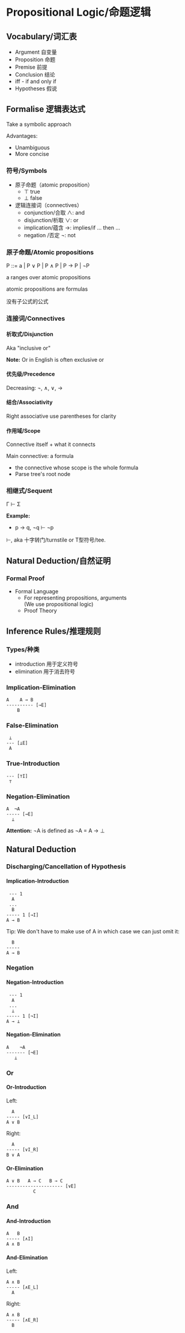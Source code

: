 # Propositional Logic/命题逻辑

## Vocabulary/词汇表

- Argument 自变量
- Proposition 命题
- Premise 前提
- Conclusion 结论
- iff - if and only if
- Hypotheses 假说

## Formalise 逻辑表达式

Take a symbolic approach

Advantages:

- Unambiguous
- More concise

### 符号/Symbols

- 原子命题（atomic proposition）  
  - ⊤ true
  - ⊥ false
- 逻辑连接词（connectives）
  - conjunction/合取 ∧: and
  - disjunction/析取 ∨: or
  - implication/蕴含 →: implies/if ... then ...
  - negation   /否定 ¬: not

### 原子命题/Atomic propositions

P ::= a | P ∨ P | P ∧ P | P → P | ¬P

a ranges over atomic propositions

atomic propositions are formulas

没有子公式的公式

### 连接词/Connectives

#### 析取式/Disjunction

Aka "inclusive or"

**Note:** Or in English is often exclusive or

#### 优先级/Precedence

Decreasing: ¬, ∧, ∨, →

#### 结合/Associativity

Right associative
use parentheses for clarity

#### 作用域/Scope

Connective itself + what it connects

Main connective: a formula
- the connective whose scope is the whole formula
- Parse tree's root node

### 相继式/Sequent

Γ ⊢ Σ

**Example:**

- p → q, ¬q ⊢ ¬p

⊢, aka 十字转门/turnstile or T型符号/tee.

## Natural Deduction/自然证明

### Formal Proof

- Formal Language
  - For representing propositions, arguments  
    (We use propositional logic)
  - Proof Theory

## Inference Rules/推理规则

### Types/种类

- introduction 用于定义符号
- elimination 用于消去符号

### Implication-Elimination

```
A    A → B
---------- [→E]
    B
```

### False-Elimination

```
 ⊥
--- [⊥E]
 A
```

### True-Introduction

```
--- [⊤I]
 ⊤
```

### Negation-Elimination

```
A  ¬A 
----- [→E]
  ⊥
```

**Attention:** ¬A is defined as ¬A = A → ⊥

## Natural Deduction

### Discharging/Cancellation of Hypothesis

#### Implication-Introduction

```
 --- 1
  A
 ...
  B
----- 1 [→I]
A → B
```

Tip: We don't have to make use of A in which case we can just omit it:

```
  B
-----
A → B
```

### Negation

#### Negation-Introduction

```
 --- 1
  A
 ...
  ⊥
----- 1 [¬I]
A → ⊥
```

#### Negation-Elimination

```
A    ¬A
------- [¬E]
   ⊥
```

### Or

#### Or-Introduction

Left:

```
  A
----- [∨I_L]
A ∨ B
```

Right:

```
  A
----- [∨I_R]
B ∨ A
```

#### Or-Elimination

```
A ∨ B   A → C   B → C
--------------------- [∨E]
          C
```

### And

#### And-Introduction

```
A   B
----- [∧I]
A ∧ B
```

#### And-Elimination

Left:

```
A ∧ B
----- [∧E_L]
  A
```

Right:

```
A ∧ B
----- [∧E_R]
  B
```